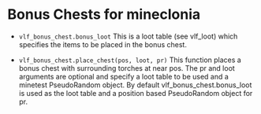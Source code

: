 # Bonus Chests for mineclonia

- `vlf_bonus_chest.bonus_loot`
This is a loot table (see vlf_loot) which specifies the items to be placed in the bonus chest.

- `vlf_bonus_chest.place_chest(pos, loot, pr)`
This function places a bonus chest with surrounding torches at near pos.
The pr and loot arguments are optional and specify a loot table to be used and a minetest PseudoRandom object.
By default vlf_bonus_chest.bonus_loot is used as the loot table and a position based PseudoRandom object for pr.
